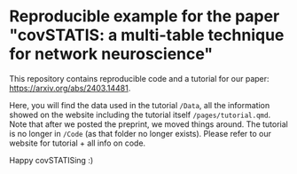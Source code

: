 # Reproducible example for the paper "covSTATIS: a multi-table technique for network neuroscience"

This repository contains reproducible code and a tutorial for our paper: https://arxiv.org/abs/2403.14481. 

Here, you will find the data used in the tutorial `/Data`, all the information showed on the website including the tutorial itself `/pages/tutorial.qmd`.
Note that after we posted the preprint, we moved things around. The tutorial is no longer in `/Code` (as that folder no longer exists). Please refer to our website for tutorial + all info on code. 

Happy covSTATISing :)
